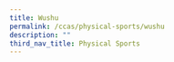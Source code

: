 ```yaml
---
title: Wushu
permalink: /ccas/physical-sports/wushu
description: ""
third_nav_title: Physical Sports
---
```

